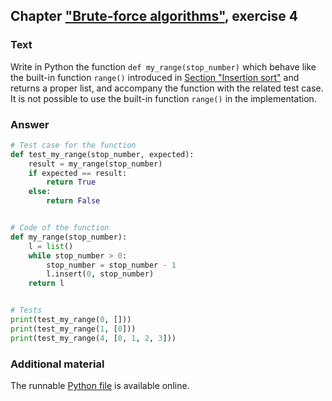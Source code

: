 ## Chapter ["Brute-force algorithms"](https://comp-think.github.io/book/06.pdf), exercise 4

### Text
Write in Python the function `def my_range(stop_number)` which behave like the built-in function `range()` introduced in [Section "Insertion sort"](https://comp-think.github.io/book/06) and returns a proper list, and accompany the function with the related test case. It is not possible to use the built-in function `range()` in the implementation.

### Answer
```python
# Test case for the function
def test_my_range(stop_number, expected):
    result = my_range(stop_number)
    if expected == result:
        return True
    else:
        return False


# Code of the function
def my_range(stop_number):
    l = list()
    while stop_number > 0:
        stop_number = stop_number - 1
        l.insert(0, stop_number)
    return l


# Tests
print(test_my_range(0, []))
print(test_my_range(1, [0]))
print(test_my_range(4, [0, 1, 2, 3]))
```

### Additional material
The runnable [Python file](exercise_4.py) is available online.
